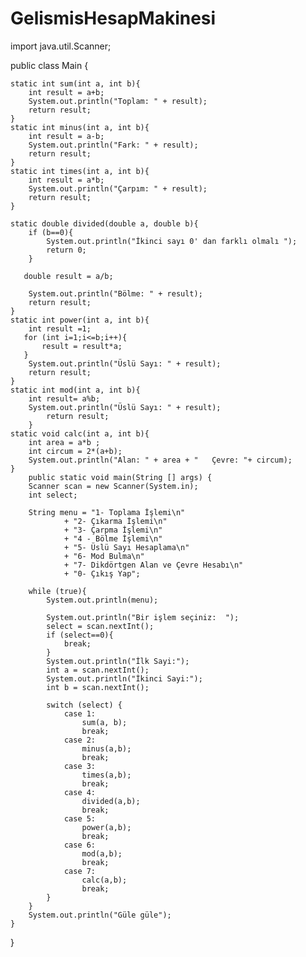# GelismisHesapMakinesi

import java.util.Scanner;

public class Main {

    static int sum(int a, int b){
        int result = a+b;
        System.out.println("Toplam: " + result);
        return result;
    }
    static int minus(int a, int b){
        int result = a-b;
        System.out.println("Fark: " + result);
        return result;
    }
    static int times(int a, int b){
        int result = a*b;
        System.out.println("Çarpım: " + result);
        return result;
    }

    static double divided(double a, double b){
        if (b==0){
            System.out.println("İkinci sayı 0' dan farklı olmalı ");
            return 0;
        }

       double result = a/b;

        System.out.println("Bölme: " + result);
        return result;
    }
    static int power(int a, int b){
        int result =1;
       for (int i=1;i<=b;i++){
           result = result*a;
       }
        System.out.println("Üslü Sayı: " + result);
        return result;
    }
    static int mod(int a, int b){
        int result= a%b;
        System.out.println("Üslü Sayı: " + result);
            return result;
        }
    static void calc(int a, int b){
        int area = a*b ;
        int circum = 2*(a+b);
        System.out.println("Alan: " + area + "   Çevre: "+ circum);
    }
        public static void main(String [] args) {
        Scanner scan = new Scanner(System.in);
        int select;

        String menu = "1- Toplama İşlemi\n"
                + "2- Çıkarma İşlemi\n"
                + "3- Çarpma İşlemi\n"
                + "4 - Bölme İşlemi\n"
                + "5- Üslü Sayı Hesaplama\n"
                + "6- Mod Bulma\n"
                + "7- Dikdörtgen Alan ve Çevre Hesabı\n"
                + "0- Çıkış Yap";

        while (true){
            System.out.println(menu);

            System.out.println("Bir işlem seçiniz:  ");
            select = scan.nextInt();
            if (select==0){
                break;
            }
            System.out.println("İlk Sayi:");
            int a = scan.nextInt();
            System.out.println("İkinci Sayi:");
            int b = scan.nextInt();

            switch (select) {
                case 1:
                    sum(a, b);
                    break;
                case 2:
                    minus(a,b);
                    break;
                case 3:
                    times(a,b);
                    break;
                case 4:
                    divided(a,b);
                    break;
                case 5:
                    power(a,b);
                    break;
                case 6:
                    mod(a,b);
                    break;
                case 7:
                    calc(a,b);
                    break;
            }
        }
        System.out.println("Güle güle");
    }
}
